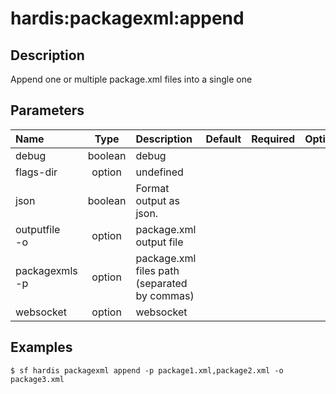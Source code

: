<!-- This file has been generated with command 'sf hardis:doc:plugin:generate'. Please do not update it manually or it may be overwritten -->
# hardis:packagexml:append

## Description

Append one or multiple package.xml files into a single one

## Parameters

|Name|Type|Description|Default|Required|Options|
|:---|:--:|:----------|:-----:|:------:|:-----:|
|debug|boolean|debug||||
|flags-dir|option|undefined||||
|json|boolean|Format output as json.||||
|outputfile<br/>-o|option|package.xml output file||||
|packagexmls<br/>-p|option|package.xml files path (separated by commas)||||
|websocket|option|websocket||||

## Examples

```shell
$ sf hardis packagexml append -p package1.xml,package2.xml -o package3.xml
```


